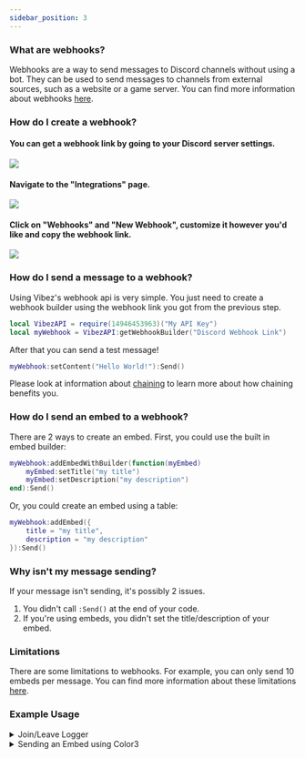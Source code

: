 ```yaml
---
sidebar_position: 3
---
```


### What are webhooks?
Webhooks are a way to send messages to Discord channels without using a bot. They can be used to send messages to channels from external sources, such as a website or a game server. You can find more information about webhooks [here](https://support.discord.com/hc/en-us/articles/228383668-Intro-to-Webhooks).

### How do I create a webhook?

<h4>You can get a webhook link by going to your Discord server settings.</h4>
<img src="/VibezAPI/firstStepWebhook.png"></img>

<h4>Navigate to the "Integrations" page.</h4>
<img src="/VibezAPI/secondStepWebhook.png"></img>

<h4>Click on "Webhooks" and "New Webhook", customize it however you'd like and copy the webhook link.</h4>
<img src="/VibezAPI/thirdStepWebhook.png"></img>

### How do I send a message to a webhook?
Using Vibez's webhook api is very simple. You just need to create a webhook builder using the webhook link you got from the previous step.

```lua
local VibezAPI = require(14946453963)("My API Key")
local myWebhook = VibezAPI:getWebhookBuilder("Discord Webhook Link")
```

After that you can send a test message!

```lua
myWebhook:setContent("Hello World!"):Send()
```

Please look at information about [chaining](/VibezAPI/docs/Chainable) to learn more about how chaining benefits you.

### How do I send an embed to a webhook?
There are 2 ways to create an embed. First, you could use the built in embed builder:

```lua
myWebhook:addEmbedWithBuilder(function(myEmbed)
    myEmbed:setTitle("my title")
    myEmbed:setDescription("my description")
end):Send()
```

Or, you could create an embed using a table:

```lua
myWebhook:addEmbed({
    title = "my title",
    description = "my description"
}):Send()
```

### Why isn't my message sending?
If your message isn't sending, it's possibly 2 issues.
1. You didn't call `:Send()` at the end of your code.
2. If you're using embeds, you didn't set the title/description of your embed.

### Limitations
There are some limitations to webhooks. For example, you can only send 10 embeds per message. You can find more information about these limitations [here](https://support.discord.com/hc/en-us/articles/228383668-Intro-to-Webhooks).

### Example Usage
<details>
<summary>Join/Leave Logger</summary>
<br />

```lua
--// Services \\--
local Players = game:GetService("Players")

--// Variables \\--
local myWebhook = "Webhook_Link_Here"
local Vibez = require(14946453963)("API Key", { Misc = { isAsync = true } })

--// Functions \\--
local function sendWebhook(Player: Player, state: "joined" | "left")
    local webhook = Vibez:getWebhookBuilder(myWebhook)
    webhook:setContent(
        string.format(
            "**%s** has %s [the game.](https://roblox.com/games/%d/~)",
            Player.Name,
            state,
            game.PlaceId
        )
    ):Send()
end

local function onPlayerAdded(Player: Player)
    Vibez:waitUntilLoaded() -- Await it due to it being async.
    sendWebhook(Player, "joined")
end

local function onPlayerRemoving(Player: Player)
    Vibez:waitUntilLoaded() -- Await it due to it being async.
    sendWebhook(Player, "left")
end

--// Connections \\--
Players.PlayerAdded:Connect(onPlayerAdded)
Players.PlayerRemoving:Connect(onPlayerRemoving)
```

</details>

<details>
<summary>Sending an Embed using Color3</summary>
<br />

```lua
local Vibez = require(14946453963)("API Key", {
    nameOfGameForLogging = "Colors Example"
})

local webhook = Vibez:getWebhookBuilder("https://discord.com/api/webhooks/")
webhook:addEmbedWithBuilder(function(embed)
    return embed
        :setColor(Color3.fromRGB(255, 125, 255)) -- Light pink
        :setTitle("Color3 Example")
        :setDescription("This is an example of using a Color3 value for the color parameter.")
end):Send()
```

</details>